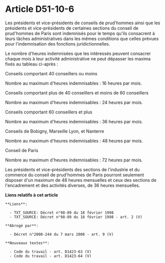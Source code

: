 # Article D51-10-6

Les présidents et vice-présidents de conseils de prud'hommes ainsi que les présidents et vice-présidents de certaines
sections du conseil de prud'hommes de Paris sont indemnisés pour le temps qu'ils consacrent à leurs tâches administratives
dans les mêmes conditions que celles prévues pour l'indemnisation des fonctions juridictionnelles.

Le nombre d'heures indemnisées que les intéressés peuvent consacrer chaque mois à leur activité administrative ne peut
dépasser les maxima fixés au tableau ci-après :

Conseils comportant 40 conseillers ou moins

Nombre au maximum d'heures indemnisables : 16 heures par mois.

Conseils comportant plus de 40 conseillers et moins de 60 conseillers

Nombre au maximum d'heures indemnisables : 24 heures par mois.

Conseils comportant 60 conseillers et plus

Nombre au maximum d'heures indemnisables : 36 heures par mois.

Conseils de Bobigny, Marseille Lyon, et Nanterre

Nombre au maximum d'heures indemnisables : 48 heures par mois.

Conseil de Paris

Nombre au maximum d'heures indemnisables : 72 heures par mois.

Les présidents et vice-présidents des sections de l'industrie et du commerce du conseil de prud'hommes de Paris pourront
seulement disposer d'un maximum de 48 heures mensuelles et ceux des sections de l'encadrement et des activités diverses, de
36 heures mensuelles.

**Liens relatifs à cet article**

	**Liens**:

	  - TXT_SOURCE: Décret n°98-89 du 18 février 1998
	  - TXT_SOURCE: Décret n°98-89 du 18 février 1998 - art. 2 (V)

	**Abrogé par**:

	  - Décret n°2008-244 du 7 mars 2008 - art. 9 (V)

	**Nouveaux textes**:

	  - Code du travail - art. D1423-63 (V)
	  - Code du travail - art. D1423-64 (V)
